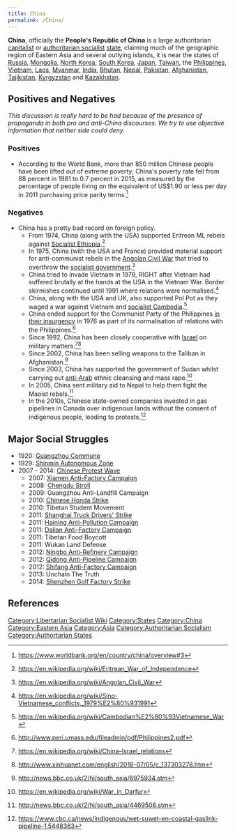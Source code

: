```yaml
---
title: China
permalink: /China/
---
```


**China**, officially the **People's Republic of China** is a large
authoritarian [capitalist](Capitalism "wikilink") or [authoritarian
socialist](Authoritarian_Socialism "wikilink")
[state](List_of_States "wikilink"), claiming much of the geographic
region of Eastern Asia and several outlying islands, it is near the
states of [Russia](Russia "wikilink"), [Mongolia](Mongolia "wikilink"),
[North Korea](North_Korea "wikilink"), [South
Korea](South_Korea "wikilink"), [Japan](Japan "wikilink"),
[Taiwan](Taiwan "wikilink"), the [Philippines](Philippines "wikilink"),
[Vietnam](Vietnam "wikilink"), [Laos](Laos "wikilink"),
[Myanmar](Myanmar "wikilink"), [India](India "wikilink"),
[Bhutan](Bhutan "wikilink"), [Nepal](Nepal "wikilink"),
[Pakistan](Pakistan "wikilink"), [Afghanistan](Afghanistan "wikilink"),
[Tajikistan](Tajikistan "wikilink"), [Kyrgyzstan](Kyrgyzstan "wikilink")
and [Kazakhstan](Kazakhstan "wikilink").

## Positives and Negatives

*This discussion is really hard to be had because of the presence of
propaganda in both pro and anti-China discourses. We try to use
objective information that neither side could deny.*

### Positives

- According to the World Bank, more than 850 million Chinese people have
  been lifted out of extreme poverty; China's poverty rate fell from 88
  percent in 1981 to 0.7 percent in 2015, as measured by the percentage
  of people living on the equivalent of US\$1.90 or less per day in 2011
  purchasing price parity terms.[^1]

### Negatives

- China has a pretty bad record on foreign policy.
  - From 1974, China (along with the USA) supported Eritrean ML rebels
    against [Socialist Ethiopia](Socialist_Ethiopia "wikilink").[^2]
  - In 1975, China (with the USA and France) provided material support
    for anti-communist rebels in the [Angolan Civil
    War](Angolan_Civil_War "wikilink") that tried to overthrow the
    [socialist government](Socialist_Angola "wikilink").[^3]
  - China tried to invade Vietnam in 1979, RIGHT after Vietnam had
    suffered brutally at the hands at the USA in the Vietnam War. Border
    skirmishes continued until 1991 where relations were normalised.[^4]
  - China, along with the USA and UK, also supported Pol Pot as they
    waged a war against Vietnam and [socialist
    Cambodia](socialist_Cambodia "wikilink").[^5]
  - China ended support for the Communist Party of the Philippines [in
    their
    insurgency](Communist_Insurgency_in_the_Philippines "wikilink") in
    1976 as part of its normalisation of relations with the
    Philippines.[^6]
  - Since 1992, China has been closely cooperative with
    [Israel](Israel "wikilink") on military matters.[^7][^8]
  - Since 2002, China has been selling weapons to the Taliban in
    Afghanistan.[^9]
  - Since 2003, China has supported the government of Sudan whilst
    carrying out [anti-Arab](Arabophobia "wikilink") ethnic cleansing
    and mass rape.[^10]
  - In 2005, China sent military aid to Nepal to help them fight the
    Maoist rebels.[^11]
  - In the 2010s, Chinese state-owned companies invested in gas
    pipelines in Canada over indigenous lands without the consent of
    indigenous people, leading to protests.[^12]

## Major Social Struggles

- 1920: [Guangzhou Commune](Guangzhou_Commune "wikilink")
- 1929: [Shinmin Autonomous Zone](Shinmin_Autonomous_Zone "wikilink")
- 2007 - 2014: [Chinese Protest
  Wave](Chinese_Protest_Wave_(2007_-_2013) "wikilink")
  - 2007: [Xiamen Anti-Factory
    Campaign](Xiamen_Anti-Factory_Campaign_(2007) "wikilink")
  - 2008: [Chengdu Stroll](Chengdu_Stroll_(2008) "wikilink")
  - 2009: Guangzhou Anti-Landfill Campaign
  - 2010: [Chinese Honda Strike](Chinese_Honda_Strike_(2010) "wikilink")
  - 2010: Tibetan Student Movement
  - 2011: [Shanghai Truck Drivers'
    Strike](Shanghai_Truck_Drivers'_Strike_(2011) "wikilink")
  - 2011: [Haining Anti-Pollution
    Campaign](Haining_Anti-Pollution_Campaign_(2011) "wikilink")
  - 2011: [Dalian Anti-Factory
    Campaign](Dalian_Anti-Factory_Campaign_(2011) "wikilink")
  - 2011: Tibetan Food Boycott
  - 2011: Wukan Land Defense
  - 2012: [Ningbo Anti-Refinery
    Campaign](Ningbo_Anti-Refinery_Campaign_(2012) "wikilink")
  - 2012: [Qidong Anti-Pipeline
    Campaign](Qidong_Pipeline_Campaign_(2012) "wikilink")
  - 2012: [Shifang Anti-Factory
    Campaign](Shifang_Anti-Factory_Campaign_(2012) "wikilink")
  - 2013: Unchain The Truth
  - 2014: [Shenzhen Golf Factory
    Strike](Shenzhen_Golf_Factory_Strike_(2014) "wikilink")

## References

<references />

[Category:Libertarian Socialist
Wiki](Category:Libertarian_Socialist_Wiki "wikilink")
[Category:States](Category:States "wikilink")
[Category:China](Category:China "wikilink") [Category:Eastern
Asia](Category:Eastern_Asia "wikilink")
[Category:Asia](Category:Asia "wikilink") [Category:Authoritarian
Socialism](Category:Authoritarian_Socialism "wikilink")
[Category:Authortarian States](Category:Authortarian_States "wikilink")

[^1]: <https://www.worldbank.org/en/country/china/overview#3>

[^2]: <https://en.wikipedia.org/wiki/Eritrean_War_of_Independence>

[^3]: <https://en.wikipedia.org/wiki/Angolan_Civil_War>

[^4]: <https://en.wikipedia.org/wiki/Sino-Vietnamese_conflicts,_1979%E2%80%931991>

[^5]: <https://en.wikipedia.org/wiki/Cambodian%E2%80%93Vietnamese_War>

[^6]: <http://www.peri.umass.edu/fileadmin/pdf/Philippines2.pdf>

[^7]: <https://en.wikipedia.org/wiki/China–Israel_relations>

[^8]: <http://www.xinhuanet.com/english/2018-07/05/c_137303278.htm>

[^9]: <http://news.bbc.co.uk/2/hi/south_asia/6975934.stm>

[^10]: <https://en.wikipedia.org/wiki/War_in_Darfur>

[^11]: <http://news.bbc.co.uk/2/hi/south_asia/4469508.stm>

[^12]: <https://www.cbc.ca/news/indigenous/wet-suwet-en-coastal-gaslink-pipeline-1.5448363>